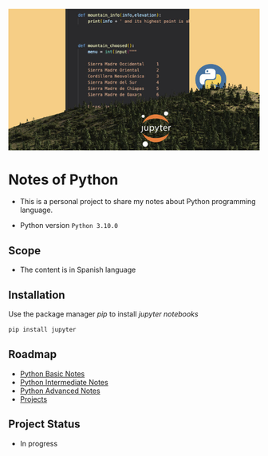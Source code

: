 ![Images](1641962814783.jpeg)
# Notes of Python

- This is a personal project to share my notes about Python programming language.

- Python version ```Python 3.10.0 ```

## Scope
- The content is in Spanish language

## Installation
Use the package manager *pip* to install *jupyter notebooks*
```bash
pip install jupyter
```

## Roadmap
* [Python Basic Notes](https://github.com/r3card0/Python-Notes/blob/main/PythonBasic/00_Python_Basico.md)
* [Python Intermediate Notes](https://github.com/r3card0/Python-Notes/blob/main/PythonIntermediate/00_Python_Intermedio.md)
* [Python Advanced Notes](https://github.com/r3card0/Python-Notes/blob/main/PythonProfessional/00_Python_Avanzado.md)
* [Projects](https://github.com/r3card0/Python-Notes/blob/main/Projects/Projects.md)


## Project Status
- In progress





